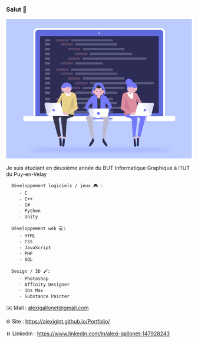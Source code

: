 ### Salut 👋

![Cover](https://github.com/alexiglnt/alexiglnt/blob/master/img/gif.gif)

Je suis étudiant en deuxième année du BUT Informatique Graphique à l'IUT du Puy-en-Velay

      Développement logiciels / jeux 🎮 :
         - C
         - C++
         - C#
         - Python
         - Unity
  
      Développement web 💻: 
         - HTML
         - CSS
         - JavaScript
         - PHP
         - SQL
    
      Design / 3D 🖌️:
         - Photoshop
         - Affinity Designer
         - 3Ds Max
         - Substance Painter
    
✉️ Mail : alexigallonet@gmail.com

🌐 Site : https://alexiglnt.github.io/Portfolio/

⏸️ Linkedin : https://www.linkedin.com/in/alexi-gallonet-147928243


<!--
**alexiglnt/alexiglnt** is a ✨ _special_ ✨ repository because its `README.md` (this file) appears on your GitHub profile.

Here are some ideas to get you started:

- 🔭 I’m currently working on ...
- 🌱 I’m currently learning ...
- 👯 I’m looking to collaborate on ...
- 🤔 I’m looking for help with ...
- 💬 Ask me about ...
- 📫 How to reach me: ...
- 😄 Pronouns: ...
- ⚡ Fun fact: ...
-->
